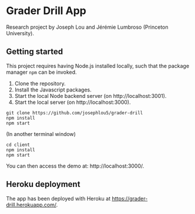# Grader Drill App

Research project by Joseph Lou and Jérémie Lumbroso (Princeton University).

## Getting started

This project requires having Node.js installed locally, such that the package manager `npm` can be invoked.

1. Clone the repository.
2. Install the Javascript packages.
3. Start the local Node backend server (on http://localhost:3001).
4. Start the local server (on http://localhost:3000).

```shell
git clone https://github.com/josephlou5/grader-drill
npm install
npm start
```

(In another terminal window)

```shell
cd client
npm install
npm start
```

You can then access the demo at: http://localhost:3000/.

## Heroku deployment

The app has been deployed with Heroku at https://grader-drill.herokuapp.com/.
